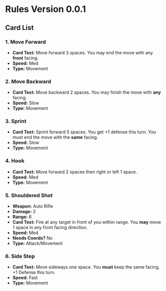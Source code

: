 # Rules Version 0.0.1


## Card List

### 1. Move Forward
   * __Card Text:__ Move forward 3 spaces. You may end the move with any __front__ facing.
   * __Speed:__ Med
   * __Type:__ Movement

### 2. Move Backward
   * __Card Text:__ Move backward 2 spaces. You may finish the move with __any__ facing.
   * __Speed:__ Slow
   * __Type:__ Movement

### 3. Sprint
   * __Card Text:__ Sprint forward 5 spaces. You get +1 defense this turn. You must end the move with the __same__ facing.
   * __Speed:__ Slow
   * __Type:__ Movement

### 4. Hook
   * __Card Text:__ Move forward 2 spaces then right or left 1 space.
   * __Speed:__ Med
   * __Type:__ Movement

### 5. Shouldered Shot
   * __Weapon:__ Auto Rifle
   * __Damage:__ 2
   * __Range:__ 6
   * __Card Text:__ Fire at any target in front of you within range. You __may__ move 1 space in any front facing direction.
   * __Speed:__ Med
   * __Needs Coords?__ No
   * __Type:__ Attack/Movement

### 6. Side Step
   * __Card Text:__ Move sideways one space. You __must__ keep the same facing. +1 Defense this turn.
   * __Speed:__ Fast
   * __Type:__ Movement
